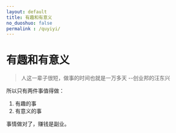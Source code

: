 ```yaml
---
layout: default
title: 有趣和有意义
no_duoshuo: false
permalink : /quyiyi/
---
```


# 有趣和有意义
> 人这一辈子很短，做事的时间也就是一万多天  --创业邦的汪东兴 

所以只有两件事值得做：
1. 有趣的事
2. 有意义的事

事情做对了，赚钱是副业。